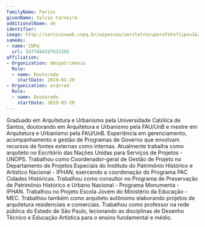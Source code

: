```yaml
---
familyName: Farias
givenName: Sylvio Carneiro
additionalName: de
identifier:
image: http://servicosweb.cnpq.br/wspessoa/servletrecuperafoto?tipo=1&id=K4990056H1
sameAs:
- name: CNPq
  url: 5477484297623365
affiliation:
- Organization: dmcpatrimonio
  Role:
  - name: Doutorado
    startDate: 2019-03-20
- Organization: arqtrad
  Role:
  - name: Doutorado
    startDate: 2019-03-20
---
```


Graduado em Arquitetura e Urbanismo pela Universidade Católica de
Santos, doutorando em Arquitetura e Urbanismo pela FAU/UnB e mestre em
Arquitetura e Urbanismo pela FAU/UnB. Experiência em gerenciamento,
acompanhamento e gestão de Programas de Governo que envolvam recursos de
fontes externas como internas. Atualmente trabalha como arquiteto no
Escritório das Nações Unidas para Serviços de Projetos - UNOPS.
Trabalhou como Coordenador-geral de Gestão de Projeto no Departamento de
Projetos Especiais do Instituto do Patrimônio Histórico e Artístico
Nacional - IPHAN, exercendo a coordenação do Programa PAC Cidades
Históricas. Trabalhou como consultor no Programa de Preservação de
Patrimônio Histórico e Urbano Nacional - Programa Monumenta - IPHAN.
Trabalhou no Projeto Escola Jovem do Ministério da Educação - MEC.
Trabalhou também como arquiteto autônomo elaborando projetos de
arquitetura residenciais e comerciais. Trabalhou como professor na rede
pública do Estado de São Paulo, lecionando as disciplinas de Desenho
Técnico e Educação Artística para o ensino fundamental e médio. 

